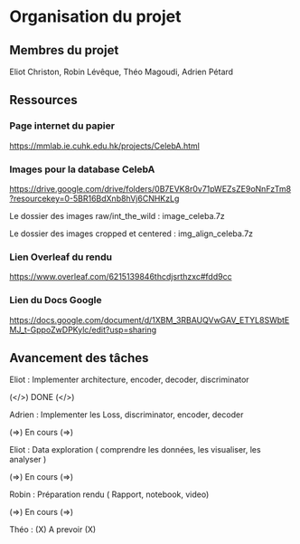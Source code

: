 # Organisation du projet

## Membres du projet

Eliot Christon,
Robin Lévêque,
Théo Magoudi,
Adrien Pétard

## Ressources

### Page internet du papier

https://mmlab.ie.cuhk.edu.hk/projects/CelebA.html

### Images pour la database CelebA

https://drive.google.com/drive/folders/0B7EVK8r0v71pWEZsZE9oNnFzTm8?resourcekey=0-5BR16BdXnb8hVj6CNHKzLg

Le dossier des images raw/int_the_wild : image_celeba.7z

Le dossier des images cropped et centered : img_align_celeba.7z

### Lien Overleaf du rendu

https://www.overleaf.com/6215139846thcdjsrthzxc#fdd9cc 

### Lien du Docs Google

https://docs.google.com/document/d/1XBM_3RBAUQVwGAV_ETYL8SWbtEMJ_t-GppoZwDPKylc/edit?usp=sharing 

## Avancement des tâches

Eliot : Implementer architecture, encoder, decoder, discriminator

(</>) DONE (</>)

Adrien : Implementer les Loss, discriminator, encoder, decoder

(=>) En cours (=>)

Eliot : Data exploration ( comprendre les données, les visualiser, les analyser )

(=>) En cours (=>)

Robin : Préparation rendu ( Rapport, notebook, video)

(=>) En cours (=>)

Théo : (X) A prevoir (X)


